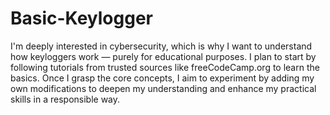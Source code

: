 # Basic-Keylogger
I'm deeply interested in cybersecurity, which is why I want to understand how keyloggers work — purely for educational purposes. I plan to start by following tutorials from trusted sources like freeCodeCamp.org to learn the basics. Once I grasp the core concepts, I aim to experiment by adding my own modifications to deepen my understanding and enhance my practical skills in a responsible way.
